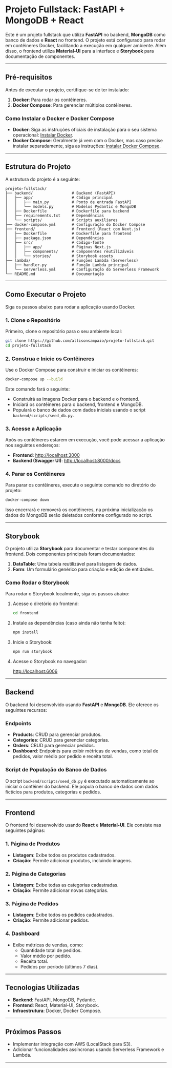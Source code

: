 # Projeto Fullstack: FastAPI + MongoDB + React

Este é um projeto fullstack que utiliza **FastAPI** no backend, **MongoDB** como banco de dados e **React** no frontend. O projeto está configurado para rodar em contêineres Docker, facilitando a execução em qualquer ambiente. Além disso, o frontend utiliza **Material-UI** para a interface e **Storybook** para documentação de componentes.

---

## Pré-requisitos

Antes de executar o projeto, certifique-se de ter instalado:

1. **Docker**: Para rodar os contêineres.
2. **Docker Compose**: Para gerenciar múltiplos contêineres.

### Como Instalar o Docker e Docker Compose

- **Docker**: Siga as instruções oficiais de instalação para o seu sistema operacional: [Instalar Docker](https://docs.docker.com/get-docker/).
- **Docker Compose**: Geralmente já vem com o Docker, mas caso precise instalar separadamente, siga as instruções: [Instalar Docker Compose](https://docs.docker.com/compose/install/).

---

## Estrutura do Projeto

A estrutura do projeto é a seguinte:

```
projeto-fullstack/
├── backend/                 # Backend (FastAPI)
│   ├── app/                 # Código principal
│   │   ├── main.py          # Ponto de entrada FastAPI
│   │   └── models.py        # Modelos Pydantic e MongoDB
│   ├── Dockerfile           # Dockerfile para backend
│   ├── requirements.txt     # Dependências
│   └── scripts/             # Scripts auxiliares
├── docker-compose.yml       # Configuração do Docker Compose
├── frontend/                # Frontend (React com Next.js)
│   ├── Dockerfile           # Dockerfile para frontend
│   ├── package.json         # Dependências
│   ├── src/                 # Código-fonte
│   │   ├── app/             # Páginas Next.js
│   │   ├── components/      # Componentes reutilizáveis
│   │   └── stories/         # Storybook assets
├── lambda/                  # Funções Lambda (Serverless)
│   ├── handler.py           # Função Lambda principal
│   └── serverless.yml       # Configuração do Serverless Framework
└── README.md                # Documentação
```

---

## Como Executar o Projeto

Siga os passos abaixo para rodar a aplicação usando Docker.

### 1. Clone o Repositório

Primeiro, clone o repositório para o seu ambiente local:

```bash
git clone https://github.com/allisonsampaio/projeto-fullstack.git
cd projeto-fullstack
```

### 2. Construa e Inicie os Contêineres

Use o Docker Compose para construir e iniciar os contêineres:

```bash
docker-compose up --build
```

Este comando fará o seguinte:

- Construirá as imagens Docker para o backend e o frontend.
- Iniciará os contêineres para o backend, frontend e MongoDB.
- Populará o banco de dados com dados iniciais usando o script `backend/scripts/seed_db.py`.

### 3. Acesse a Aplicação

Após os contêineres estarem em execução, você pode acessar a aplicação nos seguintes endereços:

- **Frontend**: [http://localhost:3000](http://localhost:3000)
- **Backend (Swagger UI)**: [http://localhost:8000/docs](http://localhost:8000/docs)

### 4. Parar os Contêineres

Para parar os contêineres, execute o seguinte comando no diretório do projeto:

```bash
docker-compose down
```

Isso encerrará e removerá os contêineres, na próxima inicialização os dados do MongoDB serão deletados conforme configurado no script.

---

## Storybook

O projeto utiliza **Storybook** para documentar e testar componentes do frontend. Dois componentes principais foram documentados:

1. **DataTable**: Uma tabela reutilizável para listagem de dados.
2. **Form**: Um formulário genérico para criação e edição de entidades.

### Como Rodar o Storybook

Para rodar o Storybook localmente, siga os passos abaixo:

1. Acesse o diretório do frontend:

   ```bash
   cd frontend
   ```

2. Instale as dependências (caso ainda não tenha feito):

   ```bash
   npm install
   ```

3. Inicie o Storybook:

   ```bash
   npm run storybook
   ```

4. Acesse o Storybook no navegador:

   [http://localhost:6006](http://localhost:6006)

---

## Backend

O backend foi desenvolvido usando **FastAPI** e **MongoDB**. Ele oferece os seguintes recursos:

### Endpoints

- **Products**: CRUD para gerenciar produtos.
- **Categories**: CRUD para gerenciar categorias.
- **Orders**: CRUD para gerenciar pedidos.
- **Dashboard**: Endpoints para exibir métricas de vendas, como total de pedidos, valor médio por pedido e receita total.

### Script de População do Banco de Dados

O script `backend/scripts/seed_db.py` é executado automaticamente ao iniciar o contêiner do backend. Ele popula o banco de dados com dados fictícios para produtos, categorias e pedidos.

---

## Frontend

O frontend foi desenvolvido usando **React** e **Material-UI**. Ele consiste nas seguintes páginas:

### 1. Página de Produtos

- **Listagem**: Exibe todos os produtos cadastrados.
- **Criação**: Permite adicionar produtos, incluindo imagens.

### 2. Página de Categorias

- **Listagem**: Exibe todas as categorias cadastradas.
- **Criação**: Permite adicionar novas categorias.

### 3. Página de Pedidos

- **Listagem**: Exibe todos os pedidos cadastrados.
- **Criação**: Permite adicionar pedidos.

### 4. Dashboard

- Exibe métricas de vendas, como:
  - Quantidade total de pedidos.
  - Valor médio por pedido.
  - Receita total.
  - Pedidos por período (últimos 7 dias).

---

## Tecnologias Utilizadas

- **Backend**: FastAPI, MongoDB, Pydantic.
- **Frontend**: React, Material-UI, Storybook.
- **Infraestrutura**: Docker, Docker Compose.

---

## Próximos Passos

- Implementar integração com AWS (LocalStack para S3).
- Adicionar funcionalidades assíncronas usando Serverless Framework e Lambda.

---